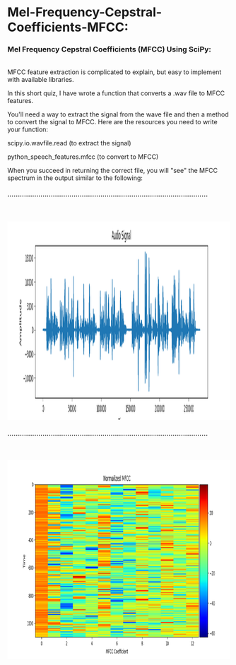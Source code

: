 # Mel-Frequency-Cepstral-Coefficients-MFCC:


### Mel Frequency Cepstral Coefficients (MFCC) Using SciPy:
<br/>
MFCC feature extraction is complicated to explain, but easy to implement with available libraries.

In this short quiz, I have wrote a function that converts a .wav file to MFCC features. 

You'll need a way to extract the signal from the wave file and then a method
to convert the signal to MFCC. Here are the resources you need to write your function:

scipy.io.wavfile.read (to extract the signal)


python_speech_features.mfcc (to convert to MFCC)


When you succeed in returning the correct file, you will "see" the MFCC spectrum in the output similar to the following:

#### .................................................................................................


<br/><br/>
<img height=450 width=850 src="raw-audio.png">
#### .................................................................................................

<br/><br/>
<img height=450 width=850 src="normalized-mfcc.png">
